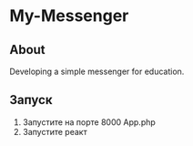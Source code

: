 # My-Messenger 
## About
Developing a simple messenger for education.
## Запуск
1. Запустите на порте 8000 App.php
2. Запустите реакт
